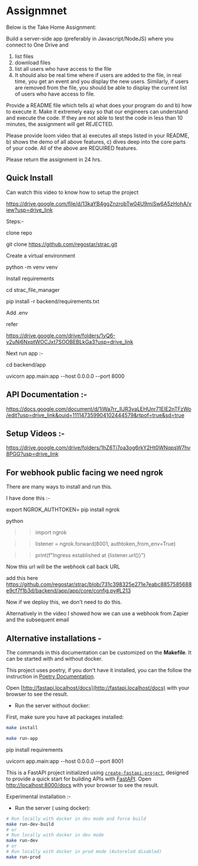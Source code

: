 # Assignmnet

Below is the Take Home Assignment:

Build a server-side app (preferably in Javascript/NodeJS) where you connect to One Drive and
1. list files
2. download files
4. list all users who have access to the file
5. It should also be real time where if users are added to the file, in real time, you get an event and you display the new users. Similarly, if users are removed from the file, you should be able to display the current list of users who have access to file.


Provide a README file which tells a) what does your program do and b) how to execute it. Make it extremely easy so that our engineers can understand and execute the code. If they are not able to test the code in less than 10 minutes, the assignment will get REJECTED.

Please provide loom video that a) executes all steps listed in your README, b) shows the demo of all above features, c) dives deep into the core parts of your code.
All of the above are REQUIRED features.

Please return the assignment in 24 hrs.

## Quick Install

Can watch this video to know how to setup the project 

https://drive.google.com/file/d/13kaYB4ggZnzrobTw04U9miSw6A5zHohA/view?usp=drive_link

Steps:-

clone repo

git clone https://github.com/regostar/strac.git

Create a virtual environment

python -m venv venv

Install requirements

cd strac_file_manager

pip install -r backend/requirements.txt

Add .env

refer

https://drive.google.com/drive/folders/1yQ6-v2uNj6NxptWOCJxt7SOOBEBLkGa3?usp=drive_link

Next run app :- 

cd backend/app

uvicorn app.main:app --host 0.0.0.0 --port 8000

## API Documentation :- 

https://docs.google.com/document/d/1iWa7rr_lIJR3vaLEHUnr71EIE2nTFzWo/edit?usp=drive_link&ouid=111147359904102444579&rtpof=true&sd=true

## Setup Videos :- 

https://drive.google.com/drive/folders/1hZ6Tj7oa3og6rkY2Ht0WNqpsW7hv8PGG?usp=drive_link

## For webhook public facing we need ngrok

There are many ways to install and run this.

I have done this :- 

export NGROK_AUTHTOKEN=<shared in email>
pip install ngrok

python

>>import ngrok

>>listener = ngrok.forward(8001, authtoken_from_env=True)

>>print(f"Ingress established at {listener.url()}")

Now this url will be the webhook call back URL

add this here
https://github.com/regostar/strac/blob/731c398325e271e7eabc8857585688e9cf7f1b3d/backend/app/app/core/config.py#L213

Now if we deploy this, we don't need to do this.

Alternatively in the video I showed how we can use a webhook from Zapier and the subsequent email

## Alternative installations - 

The commands in this documentation can be customized on the **Makefile**. It can be started with and without docker.

This project uses poetry, if you don't have it installed, you can the follow the instruction in [Poetry Documentation](https://python-poetry.org/docs/#installation).


Open [http://fastapi.localhost/docs](http://fastapi.localhost/docs) with your browser to see the result.


- Run the server without docker:

First, make sure you have all packages installed:

```bash
make install
```

```bash
make run-app
```
pip install requirements 

uvicorn app.main:app --host 0.0.0.0 --port 8001


This is a FastAPI project initialized using [`create-fastapi-project`](https://github.com/allient/create-fastapi-project), designed to provide a quick start for building APIs with [FastAPI](https://fastapi.tiangolo.com/).
Open [http://localhost:8000/docs](http://localhost:8000/docs) with your browser to see the result.



Experimental installation :- 
- Run the server ( using docker):

```bash
# Run locally with docker in dev mode and force build
make run-dev-build
# or
# Run locally with docker in dev mode
make run-dev
# or
# Run locally with docker in prod mode (Autorelod disabled)
make run-prod
```

